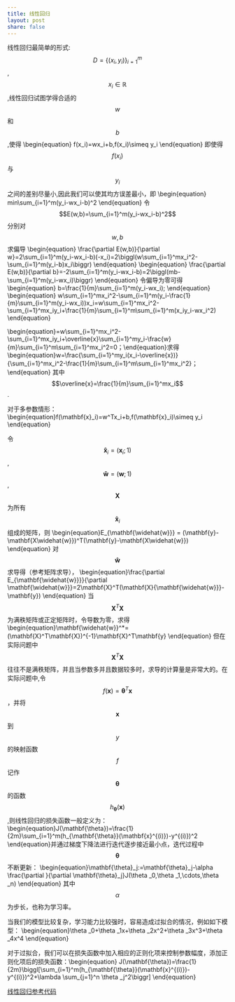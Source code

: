 ```yaml
---
title: 线性回归
layout: post
share: false
---
```


线性回归最简单的形式:$$D=\{(x_i, y_i)\}_{i=1}^m$$,$$x_i \in\mathbb{R}$$,线性回归试图学得合适的$$w$$和$$b$$,使得
\begin{equation}
f(x_i)=wx_i+b,f(x_i)\simeq y_i
\end{equation}
即使得$$f(x_i)$$与$$y_i$$之间的差别尽量小,因此我们可以使其均方误差最小，即
\begin{equation}
min\sum_{i=1}^m(y_i-wx_i-b)^2
\end{equation}
令$$E(w,b)=\sum_{i=1}^m(y_i-wx_i-b)^2$$
分别对$$w,b$$求偏导
\begin{equation}
\frac{\partial E(w,b)}{\partial w}=2\sum_{i=1}^m(y_i-wx_i-b)(-x_i)=2\biggl(w\sum_{i=1}^mx_i^2-\sum_{i=1}^m(y_i-b)x_i\biggr)
\end{equation}
\begin{equation}
\frac{\partial E(w,b)}{\partial b}=-2\sum_{i=1}^m(y_i-wx_i-b)=2\biggl(mb-\sum_{i=1}^m(y_i-wx_i)\biggr)
\end{equation}
令偏导为零可得
\begin{equation}
b=\frac{1}{m}\sum_{i=1}^m(y_i-wx_i);
\end{equation}
\begin{equation}
w\sum_{i=1}^mx_i^2-\sum_{i=1}^m(y_i-\frac{1}{m}\sum_{i=1}^m(y_i-wx_i))x_i=w\sum_{i=1}^mx_i^2-\sum_{i=1}^mx_iy_i+\frac{1}{m}\sum_{i=1}^m\sum_{i=1}^m(x_iy_i-wx_i^2)
\end{equation}


\begin{equation}=w\sum_{i=1}^mx_i^2-\sum_{i=1}^mx_iy_i+\overline{x}\sum_{i=1}^my_i-\frac{w}{m}\sum_{i=1}^m\sum_{i=1}^mx_i^2=0；\end{equation}求得
\begin{equation}w=\frac{\sum_{i=1}^my_i(x_i-\overline{x})}{\sum_{i=1}^mx_i^2-\frac{1}{m}\sum_{i=1}^m\sum_{i=1}^mx_i^2}；
\end{equation}
其中$$\overline{x}=\frac{1}{m}\sum_{i=1}^mx_i$$.

对于多参数情形：
\begin{equation}f(\mathbf{x}_i)=w^Tx_i+b,f(\mathbf{x}_i)\simeq y_i
\end{equation}

令$$\mathbf{\widehat{x}}_i =(\mathbf{x}_i;1)$$,$$\mathbf{\widehat{w}} = (\mathbf{w};1)$$,$$\mathbf{X}$$为所有$$\mathbf{\widehat{x}}_i$$组成的矩阵，则
\begin{equation}E_{\mathbf{\widehat{w}}} = (\mathbf{y}-\mathbf{X\widehat{w}})^T(\mathbf{y}-\mathbf{X\widehat{w}})
\end{equation}
对$$\mathbf{\widehat{w}}$$求导得（参考矩阵求导），
\begin{equation}\frac{\partial E_{\mathbf{\widehat{w}}}}{\partial \mathbf{\widehat{w}}}=2\mathbf{X}^T(\mathbf{X}{\mathbf{\widehat{w}}}-\mathbf{y})
\end{equation}
当$$\mathbf{X}^T\mathbf{X}$$为满秩矩阵或正定矩阵时，令导数为零，求得
\begin{equation}\mathbf{\widehat{w}}^*=(\mathbf{X}^T\mathbf{X})^{-1}\mathbf{X}^T\mathbf{y}
\end{equation}
但在实际问题中$$\mathbf{X}^T\mathbf{X}$$往往不是满秩矩阵，并且当参数多并且数据较多时，求导的计算量是非常大的。在实际问题中,令$$f(\mathbf{x})=\mathbf{\theta}^T\mathbf{x}$$，并将$$\mathbf{x}$$到$$y$$的映射函数$$f$$记作$$\mathbf{\theta}$$的函数$$h_{\mathbf{\theta}}(\mathbf{x})$$,则线性回归的损失函数一般定义为：
\begin{equation}J(\mathbf{\theta})=\frac{1}{2m}\sum_{i=1}^m(h_{\mathbf{\theta}}(\mathbf{x}^{(i)})-y^{(i)})^2
\end{equation}并通过梯度下降法进行迭代逐步接近最小点，迭代过程中$$\mathbf{\theta}$$不断更新：
\begin{equation}\mathbf{\theta}_j:=\mathbf{\theta}_j-\alpha \frac{\partial }{\partial \mathbf{\theta}_j}J(\theta _0,\theta _1,\cdots,\theta _n)
\end{equation}
其中$$\alpha$$为步长，也称为学习率。

当我们的模型比较复杂，学习能力比较强时，容易造成过拟合的情况，例如如下模型：
\begin{equation}\theta _0+\theta _1x+\theta _2x^2+\theta _3x^3+\theta _4x^4
\end{equation}

对于过拟合，我们可以在损失函数中加入相应的正则化项来控制参数幅度，添加正则化项后的损失函数：\begin{equation}
J(\mathbf{\theta})=\frac{1}{2m}\biggl[\sum_{i=1}^m(h_{\mathbf{\theta}}(\mathbf{x}^{(i)})-y^{(i)})^2+\lambda \sum_{j=1}^n \theta _j^2\biggr]
\end{equation}


[线性回归参考代码](https://github.com/DarknessBeforeDawn/test-book/blob/master/code/linear_regression/linear_regression.md)


